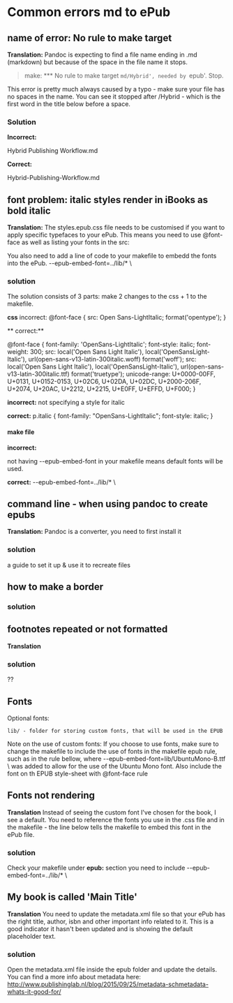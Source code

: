 # Common errors md to ePub

## name of error: No rule to make target



**Translation:** 
Pandoc is expecting to find a file name ending in .md (markdown) but because of the space in the file name it stops.

> make: *** No rule to make target `md/Hybrid', needed by `epub'.  Stop.

This error is pretty much always caused by a typo - make sure your file has no spaces in the name. You can see it stopped after /Hybrid - which is the first word in the title below before a space.

### Solution

**Incorrect:**

Hybrid Publishing Workflow.md

**Correct:**

Hybrid-Publishing-Workflow.md



## font problem: italic styles render in iBooks as bold italic

**Translation:**
The styles.epub.css file needs to be customised if you want to apply specific typefaces to your ePub. This means you need to use @font-face as well as listing your fonts in the src:

You also need to add a line of code to your makefile to embedd the fonts into the ePub.
--epub-embed-font=../lib/* \

### solution

The solution consists of 3 parts: make 2 changes to the css + 1 to the makefile.

**css**
incorrect:
@font-face {
src: Open Sans-LightItalic; format('opentype');
}

** correct:**

@font-face {
  font-family: 'OpenSans-LightItalic';
  font-style: italic;
  font-weight: 300;
  src: local('Open Sans Light Italic'), local('OpenSansLight-Italic'), url(open-sans-v13-latin-300italic.woff) format('woff');
  src: local('Open Sans Light Italic'), local('OpenSansLight-Italic'), url(open-sans-v13-latin-300italic.ttf) format('truetype');
  unicode-range: U+0000-00FF, U+0131, U+0152-0153, U+02C6, U+02DA, U+02DC, U+2000-206F, U+2074, U+20AC, U+2212, U+2215, U+E0FF, U+EFFD, U+F000;
}

**incorrect:**
not specifying a style for italic

**correct:**
p.italic {
    font-family: "OpenSans-LightItalic";
    font-style: italic;
}


#### make file
**incorrect:**

not having --epub-embed-font in your makefile means default fonts will be used.


**correct:**
--epub-embed-font=../lib/* \


## command line - when using pandoc to create epubs

**Translation:**
Pandoc is a converter, you need to first install it

### solution
a guide to set it up & use it to recreate files

## how to make a border

### solution


## footnotes repeated or not formatted

**Translation**

### solution
??

## Fonts
Optional fonts:

    lib/ - folder for storing custom fonts, that will be used in the EPUB

Note on the use of custom fonts: If you choose to use fonts, make sure to change the makefile to include the use of fonts in the makefile epub rule, such as in the rule bellow, where --epub-embed-font=lib/UbuntuMono-B.ttf \ was added to allow for the use of the Ubuntu Mono font. Also include the font on th EPUB style-sheet with @font-face rule

## Fonts not rendering
**Translation**
Instead of seeing the custom font I've chosen for the book, I see a default. You need to reference the fonts you use in the .css file and in the makefile - the line below tells the makefile to embed this font in the ePub file.

### solution
Check your makefile under **epub:** section you need to include
--epub-embed-font=../lib/* \

## My book is called 'Main Title'
**Translation**
You need to update the metadata.xml file so that your ePub has the right title, author, isbn and other important info related to it. This is a good indicator it hasn't been updated and is showing the default placeholder text.

### solution
Open the metadata.xml file inside the epub folder and update the details. You can find a more info about metadata here: <a href="http://www.publishinglab.nl/blog/2015/09/25/metadata-schmetadata-whats-it-good-for/">http://www.publishinglab.nl/blog/2015/09/25/metadata-schmetadata-whats-it-good-for/</a>

